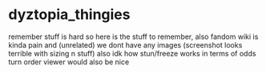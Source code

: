 # dyztopia_thingies
remember stuff is hard so here is the stuff to remember,
also fandom wiki is kinda pain and (unrelated) we dont have any images (screenshot looks terrible with sizing n stuff)
also idk how stun/freeze works in terms of odds
turn order viewer would also be nice
